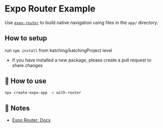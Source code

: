 # Expo Router Example

Use [`expo-router`](https://docs.expo.dev/router/introduction/) to build native navigation using files in the `app/` directory.

## How to setup
run ```npm install``` from katching/katchingProject level

- If you have installed a new package, please create a pull request to share changes

## 🚀 How to use

```sh
npx create-expo-app -e with-router
```

## 📝 Notes

- [Expo Router: Docs](https://docs.expo.dev/router/introduction/)
